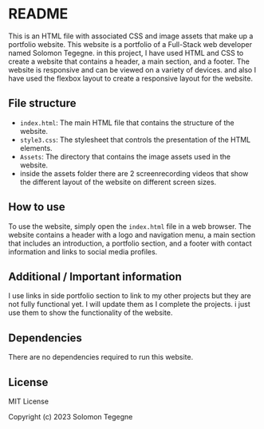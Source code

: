 # README

This is an HTML file with associated CSS and image assets that make up a portfolio website. This website is a portfolio of a Full-Stack web developer named Solomon Tegegne. in this project, I have used HTML and CSS to create a website that contains a header, a main section, and a footer. The website is responsive and can be viewed on a variety of devices. and also I have used the flexbox layout to create a responsive layout for the website.

## File structure

- `index.html`: The main HTML file that contains the structure of the website.
- `style3.css`: The stylesheet that controls the presentation of the HTML elements.
- `Assets`: The directory that contains the image assets used in the website.
- inside the assets folder there are 2 screenrecording videos that show the different layout of the website on different screen sizes.

## How to use

To use the website, simply open the `index.html` file in a web browser. The website contains a header with a logo and navigation menu, a main section that includes an introduction, a portfolio section, and a footer with contact information and links to social media profiles.

## Additional / Important information

I use links in side portfolio section to link to my other projects but they are not fully functional yet. I will update them as I complete the projects. i just use them to show the functionality of the website.

## Dependencies

There are no dependencies required to run this website.

## License

MIT License


Copyright (c) 2023 Solomon Tegegne